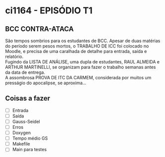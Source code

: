 # ci1164 - EPISÓDIO T1
## BCC CONTRA-ATACA
São tempos sombrios para os estudantes de BCC. Apesar de duas matérias do período serem pesos mortos, o TRABALHO DE ICC foi colocado no Moodle, e precisa de uma caralhada de detalhe para entrada, saída e relatório.  
Fugindo da LISTA DE ANÁLISE, uma dupla de estudantes, RAUL ALMEIDA e ARTHUR MARTINELLI, se organizam para fazer o trabalho semanas antes da data de entrega.  
A assombrosa PROVA DE ITC DA CARMEM, considerada por muitos um presságio do apocalipse, se aproxima...  

## Coisas a fazer
* [ ] Entrada
* [ ] Saída
* [ ] Gauss-Seidel
* [ ] Erros
* [ ] Doxygen
* [ ] Tempo médio GS
* [ ] Makefile
* [ ] Main para testes
